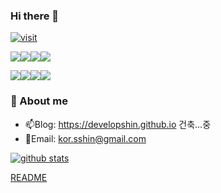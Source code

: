 
### Hi there 👋

[![visit](https://hits.seeyoufarm.com/api/count/incr/badge.svg?url=https%3A%2F%2Fgithub.com%2Fdevelopshin%2Fhit-counter&count_bg=%2379C83D&title_bg=%23555555&icon=&icon_color=%23E7E7E7&title=visit&edge_flat=false)](#)

[<img src="https://img.shields.io/badge/javascript-F7DF1E?style=for-the-badge&logo=javascript&logoColor=white">](#)[<img src="https://img.shields.io/badge/typescript-3178C6?style=for-the-badge&logo=typescript&logoColor=white">](#)[<img src="https://img.shields.io/badge/react-61DAFB?style=for-the-badge&logo=react&logoColor=white">](#)[<img src="https://img.shields.io/badge/vue-4FC08D?style=for-the-badge&logo=vue.js&logoColor=white">](#)

[<img src="https://img.shields.io/badge/python-3776AB?style=for-the-badge&logo=python&logoColor=white">](#)[<img src="https://img.shields.io/badge/tesorflow-FF6F00?style=for-the-badge&logo=tensorflow&logoColor=white">](#)[<img src="https://img.shields.io/badge/LSTM-00B336?style=for-the-badge&logoColor=white">](#)[<img src="https://img.shields.io/badge/GAN-20C997?style=for-the-badge&logoColor=white">](#)


### :love_letter: About me
- 📫Blog: https://developshin.github.io 건축...중
- 💬Email: kor.sshin@gmail.com


[![github stats](https://github-readme-stats.vercel.app/api?username=DevelopShin&show_icons=true&theme=radical&count_private=true)](#)

<!-- [![Top Langs](https://github-readme-stats.vercel.app/api/top-langs/?username=developshin&layout=compact&theme=dark)](#) -->

<!-- [EDITOR](https://dillinger.io/) <br/> -->
[README](https://github.com/DevelopShin/DevelopShin/edit/main/README.md)

